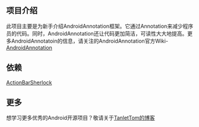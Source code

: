 <h2>项目介绍</h2>
此项目主要是为新手介绍AndroidAnnotation框架。它通过Annotation来减少程序员的代码。同时，AndroidAnnotation还让代码更加简洁，可读性大大地提高。更多AndroidAnnotatoin的信息，请关注的AndroidAnnotation官方Wiki-<a href="https://github.com/excilys/androidannotations/wiki/Home">AndroidAnnotation</a>
<h2>依赖</h2>
<a href="https://github.com/JakeWharton/ActionBarSherlock">ActionBarSherlock</a>
<h2>更多</h2>
想学习更多优秀的Android开源项目？敬请关于<a href="http://tanlettom.com">TanletTom的博客</a><a style="font-size: 1.4em; font-weight: bold;" href="http://tanlettom.com">
</a>
